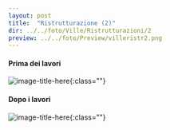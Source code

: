 ```yaml
---
layout: post
title:  "Ristrutturazione (2)"
dir: ../../foto/Ville/Ristrutturazioni/2
preview: ../../foto/Preview/villeristr2.png
---
```


#### Prima dei lavori

![image-title-here](../../foto/Ville/Ristrutturazioni/2/2.jpg){:class=""}


#### Dopo i lavori

![image-title-here](../../foto/Ville/Ristrutturazioni/2/1.jpg){:class=""}


